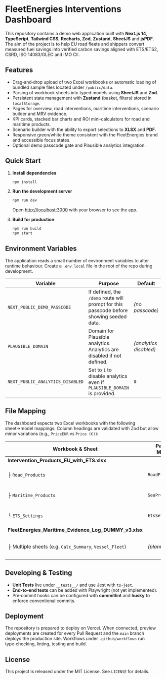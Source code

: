 # FleetEnergies Interventions Dashboard

This repository contains a demo web application built with **Next.js 14**, **TypeScript**, **Tailwind CSS**, **Recharts**, **Zod**, **Zustand**, **SheetJS** and **jsPDF**. The aim of the project is to help EU road fleets and shippers convert measured fuel savings into verified carbon savings aligned with ETS/ETS2, CSRD, ISO 14083/GLEC and IMO CII.

## Features

* Drag‑and‑drop upload of two Excel workbooks or automatic loading of bundled sample files located under `/public/data`.
* Parsing of workbook sheets into typed models using **SheetJS** and **Zod**.
* Persistent state management with **Zustand** (basket, filters) stored in `localStorage`.
* Pages for overview, road interventions, maritime interventions, scenario builder and MRV evidence.
* KPI cards, stacked bar charts and ROI mini‑calculators for road and maritime products.
* Scenario builder with the ability to export selections to **XLSX** and **PDF**.
* Responsive green/white theme consistent with the FleetEnergies brand and accessible focus states.
* Optional demo passcode gate and Plausible analytics integration.

## Quick Start

1. **Install dependencies**

   ```bash
   npm install
   ```

2. **Run the development server**

   ```bash
   npm run dev
   ```

   Open [http://localhost:3000](http://localhost:3000) with your browser to see the app.

3. **Build for production**

   ```bash
   npm run build
   npm start
   ```

## Environment Variables

The application reads a small number of environment variables to alter runtime behaviour. Create a `.env.local` file in the root of the repo during development.

| Variable | Purpose | Default |
|---|---|---|
| `NEXT_PUBLIC_DEMO_PASSCODE` | If defined, the `/demo` route will prompt for this passcode before showing seeded data. | *(no passcode)* |
| `PLAUSIBLE_DOMAIN` | Domain for Plausible analytics. Analytics are disabled if not defined. | *(analytics disabled)* |
| `NEXT_PUBLIC_ANALYTICS_DISABLED` | Set to `1` to disable analytics even if `PLAUSIBLE_DOMAIN` is provided. | `0` |

## File Mapping

The dashboard expects two Excel workbooks with the following sheet→model mappings. Column headings are validated with Zod but allow minor variations (e.g., `PriceEUR` vs `Price (€)`):

| Workbook & Sheet | Parsed Model | Notes |
|---|---|---|
| **Intervention_Products_EU_with_ETS.xlsx** | | |
| ├ `Road_Products` | `RoadProduct[]` | Contains road intervention measures with pricing and saving percentages. |
| ├ `Maritime_Products` | `SeaProduct[]` | Contains maritime intervention measures with vessel class and fuel type. |
| └ `ETS_Settings` | `EtsSettings` | Defines ETS and ETS2 prices, lane coverage share and phase‑in factors. |
| **FleetEnergies_Maritime_Evidence_Log_DUMMY_v3.xlsx** | | |
| ├ Multiple sheets (e.g. `Calc_Summary`, `Vessel_Fleet`) | *(planned)* | Parsing functions are stubbed – extend `parseMaritimeEvidenceWorkbook` to ingest these sheets. |

## Developing & Testing

* **Unit Tests** live under `__tests__/` and use Jest with `ts-jest`.
* **End‑to‑end tests** can be added with Playwright (not yet implemented).
* Pre‑commit hooks can be configured with **commitlint** and **husky** to enforce conventional commits.

## Deployment

The repository is prepared to deploy on Vercel. When connected, preview deployments are created for every Pull Request and the `main` branch deploys the production site. Workflows under `.github/workflows` run type‑checking, linting, testing and build.

## License

This project is released under the MIT License. See `LICENSE` for details.